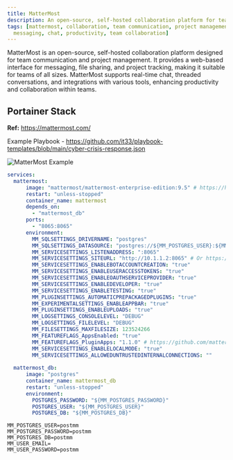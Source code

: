 ```yaml
---
title: MatterMost
description: An open-source, self-hosted collaboration platform for team communication and project management.
tags: [mattermost, collaboration, team communication, project management, self-hosted, open source, web app, docker,
  messaging, chat, productivity, team collaboration]
---
```


MatterMost is an open-source, self-hosted collaboration platform designed for team communication and project management. It provides a web-based interface for messaging, file sharing, and project tracking, making it suitable for teams of all sizes. MatterMost supports real-time chat, threaded conversations, and integrations with various tools, enhancing productivity and collaboration within teams.

## Portainer Stack

**Ref:** <https://mattermost.com/>

Example Playbook - https://github.com/it33/playbook-templates/blob/main/cyber-crisis-response.json

![MatterMost Example](../images/mattermost_example.png)

```yaml
services:
  mattermost:
      image: "mattermost/mattermost-enterprise-edition:9.5" # https://hub.com/r/mattermost/mattermost-enterprise-edition/tags
      restart: "unless-stopped"
      container_name: mattermost
      depends_on:
        - "mattermost_db"
      ports:
        - "8065:8065"
      environment:
        MM_SQLSETTINGS_DRIVERNAME: "postgres"
        MM_SQLSETTINGS_DATASOURCE: "postgres://${MM_POSTGRES_USER}:${MM_POSTGRES_PASSWORD}@mattermost_db/${MM_POSTGRES_DB}?sslmode=disable&connect_timeout=10"
        MM_SERVICESETTINGS_LISTENADDRESS: ":8065"
        MM_SERVICESETTINGS_SITEURL: "http://10.1.1.2:8065" # Or https://MM.domain.com
        MM_SERVICESETTINGS_ENABLEBOTACCOUNTCREATION: "true"
        MM_SERVICESETTINGS_ENABLEUSERACCESSTOKENS: "true"
        MM_SERVICESETTINGS_ENABLEOAUTHSERVICEPROVIDER: "true"
        MM_SERVICESETTINGS_ENABLEDEVELOPER: "true"
        MM_SERVICESETTINGS_ENABLETESTING: "true"
        MM_PLUGINSETTINGS_AUTOMATICPREPACKAGEDPLUGINS: "true"
        MM_EXPERIMENTALSETTINGS_ENABLEAPPBAR: "true"
        MM_PLUGINSETTINGS_ENABLEUPLOADS: "true"
        MM_LOGSETTINGS_CONSOLELEVEL: "DEBUG"
        MM_LOGSETTINGS_FILELEVEL: "DEBUG"
        MM_FILESETTINGS_MAXFILESIZE: 123524266
        MM_FEATUREFLAGS_AppsEnabled: "true"
        MM_FEATUREFLAGS_PluginApps: "1.1.0" # https://github.com/mattermost/mattermost-plugin-apps/releases
        MM_SERVICESETTINGS_ENABLELOCALMODE: "true"
        MM_SERVICESETTINGS_ALLOWEDUNTRUSTEDINTERNALCONNECTIONS: ""
  
  mattermost_db:
      image: "postgres"
      container_name: mattermost_db
      restart: "unless-stopped"
      environment:
        POSTGRES_PASSWORD: "${MM_POSTGRES_PASSWORD}"
        POSTGRES_USER: "${MM_POSTGRES_USER}"
        POSTGRES_DB: "${MM_POSTGRES_DB}"
```

```.env
MM_POSTGRES_USER=postmm
MM_POSTGRES_PASSWORD=postmm
MM_POSTGRES_DB=postmm
MM_USER_EMAIL=
MM_USER_PASSWORD=postmm
```